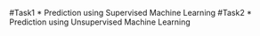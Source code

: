#Task1
      * Prediction using Supervised Machine Learning
#Task2
      * Prediction using Unsupervised Machine Learning
